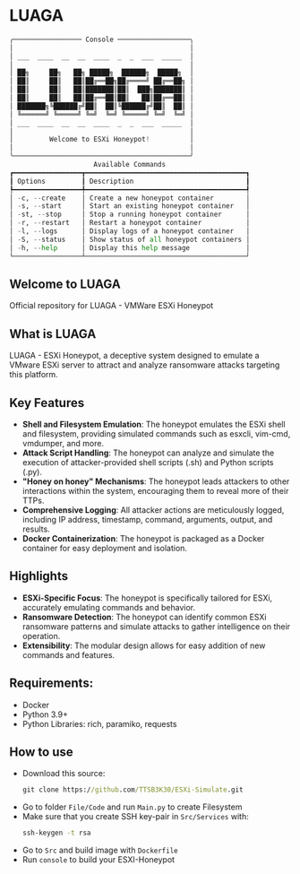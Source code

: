 # **LUAGA**

```python
╭───────────────── Console ──────────────────╮
│                                            │
│ ___  ____  __  __  ____  _  _  ___  _____  │
│                                            │
│ ██╗     ██╗   ██╗ █████╗  ██████╗  █████╗  │
│ ██║     ██║   ██║██╔══██╗██╔════╝ ██╔══██╗ │
│ ██║     ██║   ██║███████║██║  ███╗███████║ │
│ ██║     ██║   ██║██╔══██║██║   ██║██╔══██║ │
│ ███████╗╚██████╔╝██║  ██║╚██████╔╝██║  ██║ │
│ ╚══════╝ ╚═════╝ ╚═╝  ╚═╝ ╚═════╝ ╚═╝  ╚═╝ │
│ ___  ____  __  __  ____  _  _  ___  _____  │
│                                            │
│         Welcome to ESXi Honeypot!          │
│                                            │
╰────────────────────────────────────────────╯
                     Available Commands                     
┏━━━━━━━━━━━━━━━━━┳━━━━━━━━━━━━━━━━━━━━━━━━━━━━━━━━━━━━━━━━┓
┃ Options         ┃ Description                            ┃
┡━━━━━━━━━━━━━━━━━╇━━━━━━━━━━━━━━━━━━━━━━━━━━━━━━━━━━━━━━━━┩
│ -c, --create    │ Create a new honeypot container        │
│ -s, --start     │ Start an existing honeypot container   │
│ -st, --stop     │ Stop a running honeypot container      │
│ -r, --restart   │ Restart a honeypot container           │
│ -l, --logs      │ Display logs of a honeypot container   │
│ -S, --status    │ Show status of all honeypot containers │
│ -h, --help      │ Display this help message              │
└─────────────────┴────────────────────────────────────────┘

```

## Welcome to **LUAGA** 
Official repository for LUAGA - VMWare ESXi Honeypot

## What is **LUAGA** 
LUAGA - ESXi Honeypot, a deceptive system designed to emulate a VMware ESXi server to attract and analyze ransomware attacks targeting this platform.

## Key Features 

- **Shell and Filesystem Emulation**: The honeypot emulates the ESXi shell and filesystem, providing simulated commands such as esxcli, vim-cmd, vmdumper, and more.
- **Attack Script Handling**: The honeypot can analyze and simulate the execution of attacker-provided shell scripts (.sh) and Python scripts (.py).
- **"Honey on honey" Mechanisms**: The honeypot leads attackers to other interactions within the system, encouraging them to reveal more of their TTPs.
- **Comprehensive Logging**: All attacker actions are meticulously logged, including IP address, timestamp, command, arguments, output, and results.
- **Docker Containerization**: The honeypot is packaged as a Docker container for easy deployment and isolation.

## Highlights

- **ESXi-Specific Focus**: The honeypot is specifically tailored for ESXi, accurately emulating commands and behavior.
- **Ransomware Detection**: The honeypot can identify common ESXi ransomware patterns and simulate attacks to gather intelligence on their operation.
- **Extensibility**: The modular design allows for easy addition of new commands and features.

## Requirements:

* Docker
* Python 3.9+
* Python Libraries: rich, paramiko, requests

## How to use 

- Download this source:
  ```cmd
  git clone https://github.com/TTSB3K30/ESXi-Simulate.git
  ```
- Go to folder `File/Code` and run `Main.py` to create Filesystem
- Make sure that you create SSH key-pair in `Src/Services` with:
  ```cmd
  ssh-keygen -t rsa
  ```
- Go to `Src` and build image with `Dockerfile`
- Run `console` to build your ESXI-Honeypot
